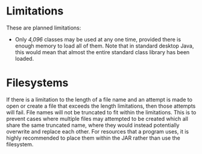 # Limitations

These are planned limitations:

 * Only _4,096_ classes may be used at any one time, provided there is enough
   memory to load all of them. Note that in standard desktop Java, this would
   mean that almost the entire standard class library has been loaded.

# Filesystems

If there is a limitation to the length of a file name and an attempt is made
to open or create a file that exceeds the length limitations, then those
attempts will fail. File names will not be truncated to fit within the
limitations. This is to prevent cases where multiple files may attempted to
be created which all share the same truncated name, where they would instead
potentially overwrite and replace each other. For resources that a program
uses, it is highly recommended to place them within the JAR rather than use
the filesystem.

